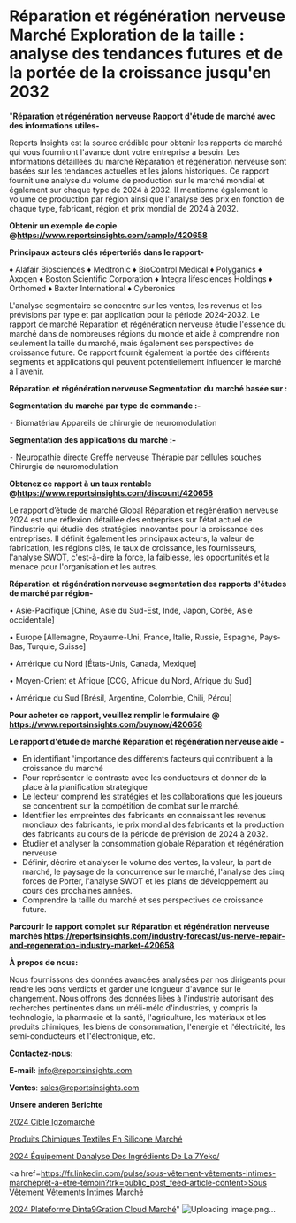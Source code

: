 # Réparation et régénération nerveuse Marché Exploration de la taille : analyse des tendances futures et de la portée de la croissance jusqu'en 2032

"<strong>Réparation et régénération nerveuse Rapport d'étude de marché avec des informations utiles-</strong>

Reports Insights est la source crédible pour obtenir les rapports de marché qui vous fourniront l'avance dont votre entreprise a besoin. Les informations détaillées du marché Réparation et régénération nerveuse sont basées sur les tendances actuelles et les jalons historiques. Ce rapport fournit une analyse du volume de production sur le marché mondial et également sur chaque type de 2024 à 2032. Il mentionne également le volume de production par région ainsi que l'analyse des prix en fonction de chaque type, fabricant, région et prix mondial de 2024 à 2032.

<strong><b>Obtenir un exemple de copie @</b></strong><a href=https://www.reportsinsights.com/sample/420658><strong><b>https://www.reportsinsights.com/sample/420658</b></strong></a>

<b>Principaux acteurs clés répertoriés dans le rapport-</b>

<b> </b>♦ Alafair Biosciences
♦ Medtronic
♦ BioControl Medical
♦ Polyganics
♦ Axogen
♦ Boston Scientific Corporation
♦ Integra lifesciences Holdings
♦ Orthomed
♦ Baxter International
♦ Cyberonics

L'analyse segmentaire se concentre sur les ventes, les revenus et les prévisions par type et par application pour la période 2024-2032. Le rapport de marché Réparation et régénération nerveuse étudie l'essence du marché dans de nombreuses régions du monde et aide à comprendre non seulement la taille du marché, mais également ses perspectives de croissance future. Ce rapport fournit également la portée des différents segments et applications qui peuvent potentiellement influencer le marché à l'avenir.

<strong>Réparation et régénération nerveuse Segmentation du marché basée sur :</strong>

<strong>Segmentation du marché par type de commande :-</strong>

⁃ Biomatériau
Appareils de chirurgie de neuromodulation

<strong>Segmentation des applications du marché :-</strong>

⁃ Neuropathie directe
Greffe nerveuse
Thérapie par cellules souches
Chirurgie de neuromodulation

<strong><b>Obtenez ce rapport à un taux rentable @</b></strong><a href=https://www.reportsinsights.com/discount/420658><strong><b>https://www.reportsinsights.com/discount/420658</b></strong></a>

Le rapport d’étude de marché Global Réparation et régénération nerveuse 2024 est une réflexion détaillée des entreprises sur l’état actuel de l’industrie qui étudie des stratégies innovantes pour la croissance des entreprises. Il définit également les principaux acteurs, la valeur de fabrication, les régions clés, le taux de croissance, les fournisseurs, l'analyse SWOT, c'est-à-dire la force, la faiblesse, les opportunités et la menace pour l'organisation et les autres.

<strong>Réparation et régénération nerveuse segmentation des rapports d'études de marché par région-</strong>

• Asie-Pacifique [Chine, Asie du Sud-Est, Inde, Japon, Corée, Asie occidentale]

• Europe [Allemagne, Royaume-Uni, France, Italie, Russie, Espagne, Pays-Bas, Turquie, Suisse]

• Amérique du Nord [États-Unis, Canada, Mexique]

• Moyen-Orient et Afrique [CCG, Afrique du Nord, Afrique du Sud]

• Amérique du Sud [Brésil, Argentine, Colombie, Chili, Pérou]

<strong>Pour acheter ce rapport, veuillez remplir le formulaire @   <a href=https://www.reportsinsights.com/buynow/420658>https://www.reportsinsights.com/buynow/420658</a></strong>

<strong>Le rapport d'étude de marché Réparation et régénération nerveuse aide -</strong>
<ul>
  <li>En identifiant 'importance des différents facteurs qui contribuent à la croissance du marché</li>
  <li>Pour représenter le contraste avec les conducteurs et donner de la place à la planification stratégique</li>
  <li>Le lecteur comprend les stratégies et les collaborations que les joueurs se concentrent sur la compétition de combat sur le marché.</li>
  <li>Identifier les empreintes des fabricants en connaissant les revenus mondiaux des fabricants, le prix mondial des fabricants et la production des fabricants au cours de la période de prévision de 2024 à 2032.</li>
  <li>Étudier et analyser la consommation globale Réparation et régénération nerveuse</li>
  <li>Définir, décrire et analyser le volume des ventes, la valeur, la part de marché, le paysage de la concurrence sur le marché, l'analyse des cinq forces de Porter, l'analyse SWOT et les plans de développement au cours des prochaines années.</li>
  <li>Comprendre la taille du marché et ses perspectives de croissance future.</li>
</ul>

<strong>Parcourir le rapport complet sur Réparation et régénération nerveuse marchés <a href=https://reportsinsights.com/industry-forecast/us-nerve-repair-and-regeneration-industry-market-420658>https://reportsinsights.com/industry-forecast/us-nerve-repair-and-regeneration-industry-market-420658</a></strong>

<strong>À propos de nous:</strong>

Nous fournissons des données avancées analysées par nos dirigeants pour rendre les bons verdicts et garder une longueur d'avance sur le changement. Nous offrons des données liées à l'industrie autorisant des recherches pertinentes dans un méli-mélo d'industries, y compris la technologie, la pharmacie et la santé, l'agriculture, les matériaux et les produits chimiques, les biens de consommation, l'énergie et l'électricité, les semi-conducteurs et l'électronique, etc.

<strong>Contactez-nous:</strong>

<strong>E-mail:</strong> <a href=mailto:info@reportsinsights.com>info@reportsinsights.com</a>

<strong>Ventes</strong>: <a href=mailto:sales@reportsinsights.com>sales@reportsinsights.com</a>

<strong>Unsere anderen Berichte</strong>

<a href=https://www.linkedin.com/pulse/2024-cible-igzomarch%C3%A9-domaines-de-croissance-bpmcc/>2024 Cible Igzomarché</a>

<a href=https://www.linkedin.com/pulse/produits-chimiques-textiles-en-silicone-march%C3%A9-gwgwc/>Produits Chimiques Textiles En Silicone Marché</a>

<a href=https://www.linkedin.com/pulse/2024-équipement-danalyse-des-ingrédients-de-la-7yekc/>2024 Équipement Danalyse Des Ingrédients De La 7Yekc/</a>

<a href=https://fr.linkedin.com/pulse/sous-vêtement-vêtements-intimes-marchéprêt-à-être-témoin?trk=public_post_feed-article-content>Sous Vêtement Vêtements Intimes Marché</a>

<a href=https://www.linkedin.com/pulse/2024-plateforme-dint%C3%A9gration-cloud-march%C3%A9tendance-nbixf/>2024 Plateforme Dinta9Gration Cloud Marché</a>"
![Uploading image.png…]()

